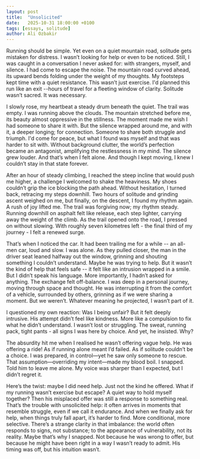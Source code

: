```yaml
---
layout: post
title:  "Unsolicited"
date:   2025-10-31 18:00:00 +0100
tags: [essays, solitude]
author: Ali Ozbakir
---
```


Running should be simple.
Yet even on a quiet mountain road, solitude gets mistaken for distress.
I wasn’t looking for help or even to be noticed.
Still, I was caught in a conversation I never asked for: with strangers, myself, and silence.
I had come to escape the noise.
The mountain road curved ahead, its upward bends folding under the weight of my thoughts.
My footsteps kept time with a quiet resistance.
This wasn’t just exercise.
I'd planned this run like an exit --hours of travel for a fleeting window of clarity.
Solitude wasn’t sacred. 
It was necessary.

I slowly rose, my heartbeat a steady drum beneath the quiet.
The trail was empty.
I was running above the clouds. 
The mountain stretched before me, its beauty almost oppressive in the stillness.
The moment made me wish I had someone to share it with.
But the silence wrapped around me, and with it, a deeper longing; for connection.
Someone to share both struggle and triumph.
I'd come for peace, but what I found was myself and that was harder to sit with.
Without background clutter, the world’s perfection became an antagonist, amplifying the restlessness in my mind. 
The silence grew louder. 
And that’s when I felt alone.
And though I kept moving, I knew I couldn’t stay in that state forever.

After an hour of steady climbing, I reached the steep incline that would push me higher, a challenge I welcomed to shake the heaviness.
My shoes couldn’t grip the ice blocking the path ahead.
Without hesitation, I turned back, retracing my steps downhill.
Two hours of solitude and grinding ascent weighed on me, but finally, on the descent, I found my rhythm again.
A rush of joy lifted me.
The trail was forgiving now; my rhythm steady.
Running downhill on asphalt felt like release, each step lighter, carrying away the weight of the climb.
As the trail opened onto the road, I pressed on without slowing.
With roughly seven kilometres left - the final third of my journey - I felt a renewed surge.

That’s when I noticed the car. 
It had been trailing me for a while -- an all-men car, loud and slow.
I was alone. 
As they pulled closer, the man in the driver seat leaned halfway out the window, grinning and shouting something I couldn’t understand. 
Maybe he was trying to help. 
But it wasn’t the kind of help that feels safe  -- it felt like an intrusion wrapped in a smile.
But I didn’t speak his language. 
More importantly, I hadn’t asked for anything. 
The exchange felt off-balance. 
I was deep in a personal journey, moving through space and thought.
He was interrupting it from the comfort of a vehicle, surrounded by others, grinning as if we were sharing a moment. 
But we weren’t. 
Whatever meaning he projected, I wasn’t part of it.

I questioned my own reaction: Was I being unfair? 
But it felt deeply intrusive. 
His attempt didn’t feel like kindness. 
More like a compulsion to fix what he didn’t understand.
I wasn’t lost or struggling. 
The sweat, running pack, tight pants - all signs I was here by choice. 
And yet, he insisted. 
Why?

The absurdity hit me when I realised he wasn’t offering vague help. 
He was offering a ride! 
As if running alone meant I’d failed. 
As if solitude couldn’t be a choice. 
I was prepared, in control—yet he saw only someone to rescue.
That assumption—overriding my intent—made my blood boil. 
I snapped. 
Told him to leave me alone. 
My voice was sharper than I expected, but I didn’t regret it.

Here’s the twist: maybe I did need help. 
Just not the kind he offered. 
What if my running wasn’t exercise but escape? 
A quiet way to hold myself together? 
Then his misplaced offer was still a response to something real. 
That’s the trouble with unsolicited help: it often arrives in moments that resemble struggle, even if we call it endurance. 
And when we finally ask for help, when things truly fall apart, it’s harder to find. 
More conditional, more selective. 
There’s a strange clarity in that imbalance: the world often responds to signs, not substance; to the appearance of vulnerability, not its reality. 
Maybe that’s why I snapped. 
Not because he was wrong to offer, but because he might have been right in a way I wasn’t ready to admit. 
His timing was off, but his intuition wasn’t.
